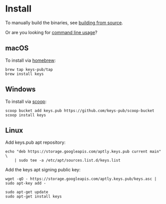 # Install

To manually build the binaries, see [building from source](building.md).

Or are you looking for [command line usage](/docs/cli/)?

## macOS

To install via [homebrew](https://brew.sh/):

```shell
brew tap keys-pub/tap
brew install keys
```

## Windows

To install via [scoop](https://scoop.sh/):

```shell
scoop bucket add keys.pub https://github.com/keys-pub/scoop-bucket
scoop install keys
```

## Linux

Add keys.pub apt repository:

```shell
echo "deb https://storage.googleapis.com/aptly.keys.pub current main" \
    | sudo tee -a /etc/apt/sources.list.d/keys.list
```

Add the keys apt signing public key:

```shell
wget -qO - https://storage.googleapis.com/aptly.keys.pub/keys.asc | sudo apt-key add -
```

```shell
sudo apt-get update
sudo apt-get install keys
```
